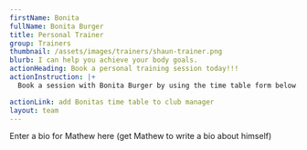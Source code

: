 ```yaml
---
firstName: Bonita
fullName: Bonita Burger
title: Personal Trainer
group: Trainers
thumbnail: /assets/images/trainers/shaun-trainer.png
blurb: I can help you achieve your body goals.
actionHeading: Book a personal training session today!!!
actionInstruction: |+
  Book a session with Bonita Burger by using the time table form below.

actionLink: add Bonitas time table to club manager
layout: team
---
```

Enter a bio for Mathew here (get Mathew to write a bio about himself)